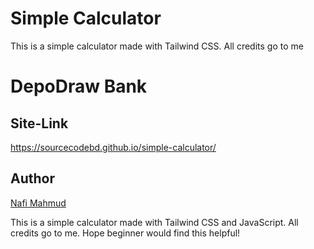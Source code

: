 # Simple Calculator
This is a simple calculator made with Tailwind CSS. All credits go to me

# DepoDraw Bank
## Site-Link
https://sourcecodebd.github.io/simple-calculator/

## Author 
[Nafi Mahmud][author]

[author]: https://sourcecodebd.github.io/nafi.com/
This is a simple calculator made with Tailwind CSS and JavaScript. All credits go to me. Hope beginner would find this helpful!
